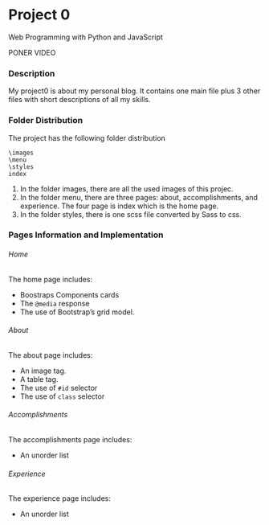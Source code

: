 # Project 0
Web Programming with Python and JavaScript

PONER VIDEO

### Description
My project0 is about my personal blog. It contains one main file plus 3 other files with short descriptions of all my skills. 

### Folder Distribution

The project has the following folder distribution    

```
\images
\menu
\styles
index 

```

1. In the folder images, there are all the used images of this projec.
2. In the folder menu, there are three pages: about, accomplishments, and experience. The four page is index which is the home page.
3. In the folder styles, there is one scss file converted by Sass to css.

### Pages Information and Implementation

###### Home

The home page includes:
- Boostraps Components cards
- The ```@media``` response
- The use of Bootstrap’s grid model.

###### About

The about page includes:
- An image tag.
- A table tag.
- The use of ```#id``` selector
- The use of ```class``` selector

###### Accomplishments

The accomplishments page includes:
- An unorder list

###### Experience

The experience page includes:
- An unorder list


